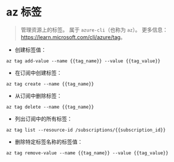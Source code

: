 # az 标签

> 管理资源上的标签。
> 属于 `azure-cli`（也称为 `az`）。
> 更多信息：<https://learn.microsoft.com/cli/azure/tag>。

- 创建标签值：

`az tag add-value --name {{tag_name}} --value {{tag_value}}`

- 在订阅中创建标签：

`az tag create --name {{tag_name}}`

- 从订阅中删除标签：

`az tag delete --name {{tag_name}}`

- 列出订阅中的所有标签：

`az tag list --resource-id /subscriptions/{{subscription_id}}`

- 删除特定标签名称的标签值：

`az tag remove-value --name {{tag_name}} --value {{tag_value}}`